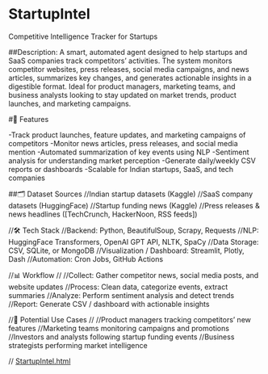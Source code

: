 # StartupIntel

Competitive Intelligence Tracker for Startups

##Description:
A smart, automated agent designed to help startups and SaaS companies track competitors’ activities. The system monitors competitor websites, press releases, social media campaigns, and news articles, summarizes key changes, and generates actionable insights in a digestible format. Ideal for product managers, marketing teams, and business analysts looking to stay updated on market trends, product launches, and marketing campaigns.

#🚀 Features

-Track product launches, feature updates, and marketing campaigns of competitors
-Monitor news articles, press releases, and social media mention
-Automated summarization of key events using NLP
-Sentiment analysis for understanding market perception
-Generate daily/weekly CSV reports or dashboards
-Scalable for Indian startups, SaaS, and tech companies

##🗂 Dataset Sources
//Indian startup datasets (Kaggle)
//SaaS company datasets (HuggingFace)
//Startup funding news (Kaggle)
//Press releases & news headlines ([TechCrunch, HackerNoon, RSS feeds])

//🛠 Tech Stack
//Backend: Python, BeautifulSoup, Scrapy, Requests
//NLP: HuggingFace Transformers, OpenAI GPT API, NLTK, SpaCy
//Data Storage: CSV, SQLite, or MongoDB
//Visualization / Dashboard: Streamlit, Plotly, Dash
//Automation: Cron Jobs, GitHub Actions

//📊 Workflow
//
//Collect: Gather competitor news, social media posts, and website updates
//Process: Clean data, categorize events, extract summaries
//Analyze: Perform sentiment analysis and detect trends
//Report: Generate CSV / dashboard with actionable insights

//🔗 Potential Use Cases
//
//Product managers tracking competitors’ new features
//Marketing teams monitoring campaigns and promotions
//Investors and analysts following startup funding events
//Business strategists performing market intelligence

//
[StartupIntel.html](https://github.com/user-attachments/files/22710574/StartupIntel.html)
